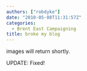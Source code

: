 ```yaml
---
authors: ["robdyke"]
date: "2010-05-08T11:31:57Z"
categories:
  - Brent East Campaigning
title: broke my blog
---
```

images will return shortly.

UPDATE: Fixed!
